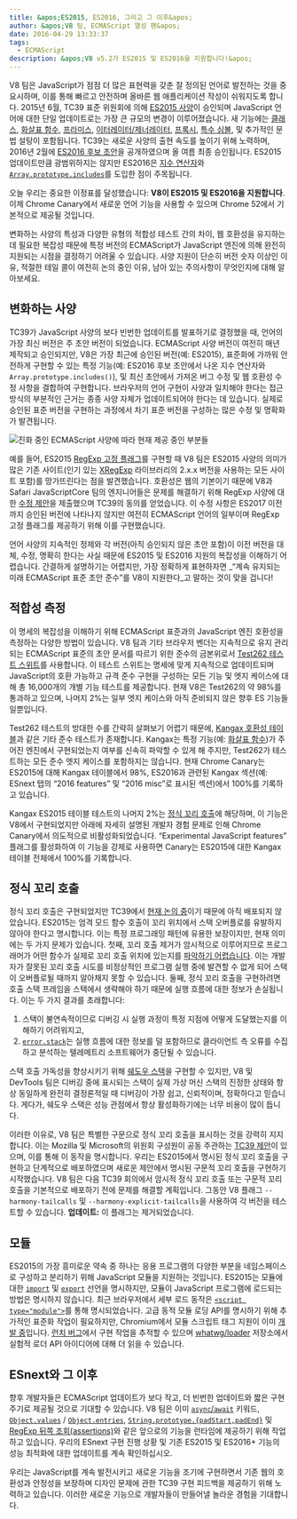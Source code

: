 ```yaml
---
title: &apos;ES2015, ES2016, 그리고 그 이후&apos;
author: &apos;V8 팀, ECMAScript 열성 팬&apos;
date: 2016-04-29 13:33:37
tags:
  - ECMAScript
description: &apos;V8 v5.2가 ES2015 및 ES2016을 지원합니다!&apos;
---
```

V8 팀은 JavaScript가 점점 더 많은 표현력을 갖춘 잘 정의된 언어로 발전하는 것을 중요시하며, 이를 통해 빠르고 안전하며 올바른 웹 애플리케이션 작성이 쉬워지도록 합니다. 2015년 6월, TC39 표준 위원회에 의해 [ES2015 사양](https://www.ecma-international.org/ecma-262/6.0/)이 승인되며 JavaScript 언어에 대한 단일 업데이트로는 가장 큰 규모의 변경이 이루어졌습니다. 새 기능에는 [클래스](https://developer.mozilla.org/ko/docs/Web/JavaScript/Reference/Classes), [화살표 함수](https://developer.mozilla.org/ko/docs/Web/JavaScript/Reference/Functions/Arrow_functions), [프라미스](https://developer.mozilla.org/ko/docs/Web/JavaScript/Reference/Global_Objects/Promise), [이터레이터/제너레이터](https://developer.mozilla.org/ko/docs/Web/JavaScript/Guide/Iterators_and_Generators), [프록시](https://developer.mozilla.org/ko/docs/Web/JavaScript/Reference/Global_Objects/Proxy), [특수 심볼](https://developer.mozilla.org/ko/docs/Web/JavaScript/Reference/Global_Objects/Symbol#Well-known_symbols), 및 추가적인 문법 설탕이 포함됩니다. TC39는 새로운 사양의 출현 속도를 높이기 위해 노력하며, 2016년 2월에 [ES2016 후보 초안](https://tc39.es/ecma262/2016/)을 공개하였으며 올 여름 최종 승인됩니다. ES2015 업데이트만큼 광범위하지는 않지만 ES2016은 [지수 연산자](https://developer.mozilla.org/ko/docs/Web/JavaScript/Reference/Operators/Arithmetic_Operators#Exponentiation)와 [`Array.prototype.includes`](https://developer.mozilla.org/ko/docs/Web/JavaScript/Reference/Global_Objects/Array/includes)를 도입한 점이 주목됩니다.

<!--truncate-->
오늘 우리는 중요한 이정표를 달성했습니다: **V8이 ES2015 및 ES2016을 지원합니다**. 이제 Chrome Canary에서 새로운 언어 기능을 사용할 수 있으며 Chrome 52에서 기본적으로 제공될 것입니다.

변화하는 사양의 특성과 다양한 유형의 적합성 테스트 간의 차이, 웹 호환성을 유지하는 데 필요한 복잡성 때문에 특정 버전의 ECMAScript가 JavaScript 엔진에 의해 완전히 지원되는 시점을 결정하기 어려울 수 있습니다. 사양 지원이 단순히 버전 숫자 이상인 이유, 적절한 테일 콜이 여전히 논의 중인 이유, 남아 있는 주의사항이 무엇인지에 대해 알아보세요.

## 변화하는 사양

TC39가 JavaScript 사양의 보다 빈번한 업데이트를 발표하기로 결정했을 때, 언어의 가장 최신 버전은 주 초안 버전이 되었습니다. ECMAScript 사양 버전이 여전히 매년 제작되고 승인되지만, V8은 가장 최근에 승인된 버전(예: ES2015), 표준화에 가까워 안전하게 구현할 수 있는 특정 기능(예: ES2016 후보 초안에서 나온 지수 연산자와 `Array.prototype.includes()`), 및 최신 초안에서 가져온 버그 수정 및 웹 호환성 수정 사항을 결합하여 구현합니다. 브라우저의 언어 구현이 사양과 일치해야 한다는 접근 방식의 부분적인 근거는 종종 사양 자체가 업데이트되어야 한다는 데 있습니다. 실제로 승인된 표준 버전을 구현하는 과정에서 차기 표준 버전을 구성하는 많은 수정 및 명확화가 발견됩니다.

![진화 중인 ECMAScript 사양에 따라 현재 제공 중인 부분들](/_img/modern-javascript/shipped-features.png)

예를 들어, ES2015 [RegExp 고정 플래그](https://developer.mozilla.org/ko/docs/Web/JavaScript/Reference/Global_Objects/RegExp/sticky)를 구현할 때 V8 팀은 ES2015 사양의 의미가 많은 기존 사이트(인기 있는 [XRegExp](https://github.com/slevithan/xregexp) 라이브러리의 2.x.x 버전을 사용하는 모든 사이트 포함)를 망가뜨린다는 점을 발견했습니다. 호환성은 웹의 기본이기 때문에 V8과 Safari JavaScriptCore 팀의 엔지니어들은 문제를 해결하기 위해 RegExp 사양에 대한 [수정 제안](https://github.com/tc39/ecma262/pull/511)을 제출했으며 TC39의 동의를 얻었습니다. 이 수정 사항은 ES2017 이전까지 승인된 버전에 나타나지 않지만 여전히 ECMAScript 언어의 일부이며 RegExp 고정 플래그를 제공하기 위해 이를 구현했습니다.

언어 사양의 지속적인 정제와 각 버전(아직 승인되지 않은 초안 포함)이 이전 버전을 대체, 수정, 명확히 한다는 사실 때문에 ES2015 및 ES2016 지원의 복잡성을 이해하기 어렵습니다. 간결하게 설명하기는 어렵지만, 가장 정확하게 표현하자면 _“계속 유지되는 미래 ECMAScript 표준 초안 준수”를 V8이 지원한다_고 말하는 것이 맞을 겁니다!

## 적합성 측정

이 명세의 복잡성을 이해하기 위해 ECMAScript 표준과의 JavaScript 엔진 호환성을 측정하는 다양한 방법이 있습니다. V8 팀과 기타 브라우저 벤더는 지속적으로 유지 관리되는 ECMAScript 표준의 초안 문서를 따르기 위한 준수의 금본위로서 [Test262 테스트 스위트](https://github.com/tc39/test262)를 사용합니다. 이 테스트 스위트는 명세에 맞게 지속적으로 업데이트되며 JavaScript의 호환 가능하고 규격 준수 구현을 구성하는 모든 기능 및 엣지 케이스에 대해 총 16,000개의 개별 기능 테스트를 제공합니다. 현재 V8은 Test262의 약 98%를 통과하고 있으며, 나머지 2%는 일부 엣지 케이스와 아직 준비되지 않은 향후 ES 기능들 일뿐입니다.

Test262 테스트의 방대한 수를 간략히 살펴보기 어렵기 때문에, [Kangax 호환성 테이블](http://kangax.github.io/compat-table/ES2015/)과 같은 기타 준수 테스트가 존재합니다. Kangax는 특정 기능(예: [화살표 함수](https://developer.mozilla.org/en-US/docs/Web/JavaScript/Reference/Functions/Arrow_functions))가 주어진 엔진에서 구현되었는지 여부를 신속히 파악할 수 있게 해 주지만, Test262가 테스트하는 모든 준수 엣지 케이스를 포함하지는 않습니다. 현재 Chrome Canary는 ES2015에 대해 Kangax 테이블에서 98%, ES2016과 관련된 Kangax 섹션(예: ESnext 탭의 “2016 features” 및 “2016 misc”로 표시된 섹션)에서 100%를 기록하고 있습니다.

Kangax ES2015 테이블 테스트의 나머지 2%는 [정식 꼬리 호출](http://www.2ality.com/2015/06/tail-call-optimization.html)에 해당하며, 이 기능은 V8에서 구현되었지만 아래에 자세히 설명된 개발자 경험 문제로 인해 Chrome Canary에서 의도적으로 비활성화되었습니다. “Experimental JavaScript features” 플래그를 활성화하여 이 기능을 강제로 사용하면 Canary는 ES2015에 대한 Kangax 테이블 전체에서 100%를 기록합니다.

## 정식 꼬리 호출

정식 꼬리 호출은 구현되었지만 TC39에서 [현재 논의 중](https://github.com/tc39/proposal-ptc-syntax)이기 때문에 아직 배포되지 않았습니다. ES2015는 엄격 모드 함수 호출이 꼬리 위치에서 스택 오버플로를 유발하지 않아야 한다고 명시합니다. 이는 특정 프로그래밍 패턴에 유용한 보장이지만, 현재 의미에는 두 가지 문제가 있습니다. 첫째, 꼬리 호출 제거가 암시적으로 이루어지므로 프로그래머가 어떤 함수가 실제로 꼬리 호출 위치에 있는지를 [파악하기 어렵습니다](http://2ality.com/2015/06/tail-call-optimization.html#checking-whether-a-function-call-is-in-a-tail-position). 이는 개발자가 잘못된 꼬리 호출 시도를 비정상적인 프로그램 실행 중에 발견할 수 없게 되어 스택이 오버플로될 때까지 알아채지 못할 수 있습니다. 둘째, 정식 꼬리 호출을 구현하려면 호출 스택 프레임을 스택에서 생략해야 하기 때문에 실행 흐름에 대한 정보가 손실됩니다. 이는 두 가지 결과를 초래합니다:

1. 스택이 불연속적이므로 디버깅 시 실행 과정이 특정 지점에 어떻게 도달했는지를 이해하기 어려워지고,
2. [`error.stack`](https://developer.mozilla.org/en-US/docs/Web/JavaScript/Reference/Global_Objects/Error/Stack)는 실행 흐름에 대한 정보를 덜 포함하므로 클라이언트 측 오류를 수집하고 분석하는 텔레메트리 소프트웨어가 중단될 수 있습니다.

스택 호출 가독성을 향상시키기 위해 [쉐도우 스택](https://bugs.webkit.org/attachment.cgi?id=274472&action=review)을 구현할 수 있지만, V8 및 DevTools 팀은 디버깅 중에 표시되는 스택이 실제 가상 머신 스택의 진정한 상태와 항상 동일하게 완전히 결정론적일 때 디버깅이 가장 쉽고, 신뢰적이며, 정확하다고 믿습니다. 게다가, 쉐도우 스택은 성능 관점에서 항상 활성화하기에는 너무 비용이 많이 듭니다.

이러한 이유로, V8 팀은 특별한 구문으로 정식 꼬리 호출을 표시하는 것을 강력히 지지합니다. 이는 Mozilla 및 Microsoft의 위원회 구성원이 공동 주관하는 [TC39 제안](https://github.com/tc39/proposal-ptc-syntax)이 있으며, 이를 통해 이 동작을 명시합니다. 우리는 ES2015에서 명시된 정식 꼬리 호출을 구현하고 단계적으로 배포하였으며 새로운 제안에서 명시된 구문적 꼬리 호출을 구현하기 시작했습니다. V8 팀은 다음 TC39 회의에서 암시적 정식 꼬리 호출 또는 구문적 꼬리 호출을 기본적으로 배포하기 전에 문제를 해결할 계획입니다. 그동안 V8 플래그 `--harmony-tailcalls` 및 `--harmony-explicit-tailcalls`을 사용하여 각 버전을 테스트할 수 있습니다. **업데이트:** 이 플래그는 제거되었습니다.

## 모듈

ES2015의 가장 흥미로운 약속 중 하나는 응용 프로그램의 다양한 부분을 네임스페이스로 구성하고 분리하기 위해 JavaScript 모듈을 지원하는 것입니다. ES2015는 모듈에 대한 [`import`](https://developer.mozilla.org/en-US/docs/Web/JavaScript/Reference/Statements/import) 및 [`export`](https://developer.mozilla.org/en-US/docs/Web/JavaScript/Reference/Statements/export) 선언을 명시하지만, 모듈이 JavaScript 프로그램에 로드되는 방법은 명시하지 않습니다. 최근 브라우저에서 세부 로드 동작은 [`<script type="module">`](https://blog.whatwg.org/js-modules)를 통해 명시되었습니다. 고급 동적 모듈 로딩 API를 명시하기 위해 추가적인 표준화 작업이 필요하지만, Chromium에서 모듈 스크립트 태그 지원이 이미 [개발 중](https://groups.google.com/a/chromium.org/d/msg/blink-dev/uba6pMr-jec/tXdg6YYPBAAJ)입니다. [런치 버그](https://bugs.chromium.org/p/v8/issues/detail?id=1569)에서 구현 작업을 추적할 수 있으며 [whatwg/loader](https://github.com/whatwg/loader) 저장소에서 실험적 로더 API 아이디어에 대해 더 읽을 수 있습니다.

## ESnext와 그 이후

향후 개발자들은 ECMAScript 업데이트가 보다 작고, 더 빈번한 업데이트와 짧은 구현 주기로 제공될 것으로 기대할 수 있습니다. V8 팀은 이미 [`async`/`await`](https://github.com/tc39/ecmascript-asyncawait) 키워드, [`Object.values`](https://developer.mozilla.org/en-US/docs/Web/JavaScript/Reference/Global_Objects/Object/values) / [`Object.entries`](https://developer.mozilla.org/en-US/docs/Web/JavaScript/Reference/Global_Objects/Object/entries), [`String.prototype.{padStart,padEnd}`](http://tc39.es/proposal-string-pad-start-end/) 및 [RegExp 뒤쪽 조회(assertions)](/blog/regexp-lookbehind-assertions)와 같은 앞으로의 기능을 런타임에 제공하기 위해 작업하고 있습니다. 우리의 ESnext 구현 진행 상황 및 기존 ES2015 및 ES2016+ 기능의 성능 최적화에 대한 업데이트를 계속 확인하십시오.

우리는 JavaScript를 계속 발전시키고 새로운 기능을 조기에 구현하면서 기존 웹의 호환성과 안정성을 보장하며 디자인 문제에 관한 TC39 구현 피드백을 제공하기 위해 노력하고 있습니다. 이러한 새로운 기능으로 개발자들이 만들어낼 놀라운 경험을 기대합니다.
